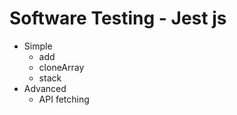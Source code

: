 # Software Testing - Jest js
- Simple
    - add
    - cloneArray
    - stack
- Advanced
    - API fetching